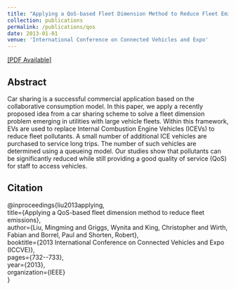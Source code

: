 ```yaml
---
title: "Applying a QoS-based Fleet Dimension Method to Reduce Fleet Emissions"
collection: publications
permalink: /publications/qos
date: 2013-01-01
venue: 'International Conference on Connected Vehicles and Expo'
---
```


[[PDF Available]](http://ming2liu.github.io/files/qos.pdf)

## Abstract

Car sharing is a successful commercial application
based on the collaborative consumption model. In this paper, we
apply a recently proposed idea from a car sharing scheme to solve
a fleet dimension problem emerging in utilities with large vehicle
fleets. Within this framework, EVs are used to replace Internal
Combustion Engine Vehicles (ICEVs) to reduce fleet pollutants.
A small number of additional ICE vehicles are purchased to
service long trips. The number of such vehicles are determined
using a queueing model. Our studies show that pollutants can
be significantly reduced while still providing a good quality of
service (QoS) for staff to access vehicles.


## Citation

@inproceedings{liu2013applying, <br>
  title={Applying a QoS-based fleet dimension method to reduce fleet emissions}, <br>
  author={Liu, Mingming and Griggs, Wynita and King, Christopher and Wirth, Fabian and Borrel, Paul and Shorten, Robert}, <br>
  booktitle={2013 International Conference on Connected Vehicles and Expo (ICCVE)}, <br>
  pages={732--733}, <br>
  year={2013}, <br>
  organization={IEEE} <br>
}